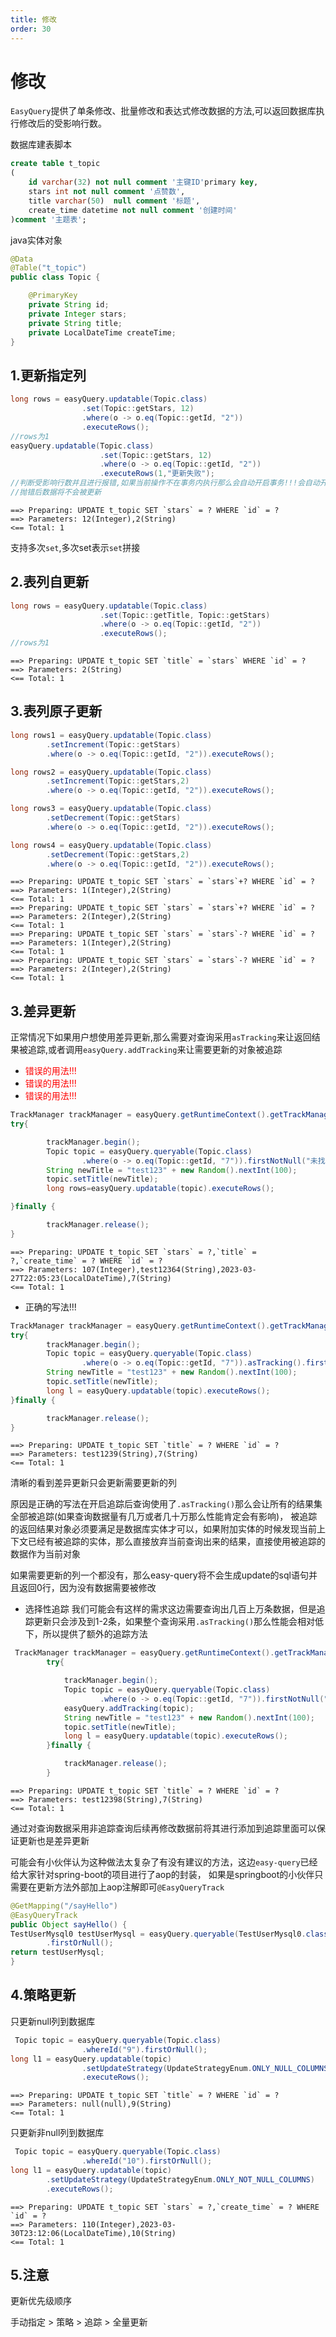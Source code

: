 ```yaml
---
title: 修改
order: 30
---
```


# 修改
`EasyQuery`提供了单条修改、批量修改和表达式修改数据的方法,可以返回数据库执行修改后的受影响行数。

数据库建表脚本
```sql
create table t_topic
(
    id varchar(32) not null comment '主键ID'primary key,
    stars int not null comment '点赞数',
    title varchar(50)  null comment '标题',
    create_time datetime not null comment '创建时间'
)comment '主题表';
```
java实体对象
```java
@Data
@Table("t_topic")
public class Topic {

    @PrimaryKey
    private String id;
    private Integer stars;
    private String title;
    private LocalDateTime createTime;
}

```

## 1.更新指定列
```java
long rows = easyQuery.updatable(Topic.class)
                .set(Topic::getStars, 12)
                .where(o -> o.eq(Topic::getId, "2"))
                .executeRows();
//rows为1
easyQuery.updatable(Topic.class)
                    .set(Topic::getStars, 12)
                    .where(o -> o.eq(Topic::getId, "2"))
                    .executeRows(1,"更新失败");
//判断受影响行数并且进行报错,如果当前操作不在事务内执行那么会自动开启事务!!!会自动开启事务!!!会自动开启事务!!!来实现并发更新控制,异常为:EasyQueryConcurrentException 
//抛错后数据将不会被更新
```
```log
==> Preparing: UPDATE t_topic SET `stars` = ? WHERE `id` = ?
==> Parameters: 12(Integer),2(String)
<== Total: 1
```
支持多次`set`,多次set表示`set`拼接

## 2.表列自更新
```java
long rows = easyQuery.updatable(Topic.class)
                    .set(Topic::getTitle, Topic::getStars)
                    .where(o -> o.eq(Topic::getId, "2"))
                    .executeRows();
//rows为1
```
```log
==> Preparing: UPDATE t_topic SET `title` = `stars` WHERE `id` = ?
==> Parameters: 2(String)
<== Total: 1
```

## 3.表列原子更新
```java
long rows1 = easyQuery.updatable(Topic.class)
        .setIncrement(Topic::getStars)
        .where(o -> o.eq(Topic::getId, "2")).executeRows();

long rows2 = easyQuery.updatable(Topic.class)
        .setIncrement(Topic::getStars,2)
        .where(o -> o.eq(Topic::getId, "2")).executeRows();

long rows3 = easyQuery.updatable(Topic.class)
        .setDecrement(Topic::getStars)
        .where(o -> o.eq(Topic::getId, "2")).executeRows();

long rows4 = easyQuery.updatable(Topic.class)
        .setDecrement(Topic::getStars,2)
        .where(o -> o.eq(Topic::getId, "2")).executeRows();

```
```log
==> Preparing: UPDATE t_topic SET `stars` = `stars`+? WHERE `id` = ?
==> Parameters: 1(Integer),2(String)
<== Total: 1
==> Preparing: UPDATE t_topic SET `stars` = `stars`+? WHERE `id` = ?
==> Parameters: 2(Integer),2(String)
<== Total: 1
==> Preparing: UPDATE t_topic SET `stars` = `stars`-? WHERE `id` = ?
==> Parameters: 1(Integer),2(String)
<== Total: 1
==> Preparing: UPDATE t_topic SET `stars` = `stars`-? WHERE `id` = ?
==> Parameters: 2(Integer),2(String)
<== Total: 1
```


## 3.差异更新
正常情况下如果用户想使用差异更新,那么需要对查询采用`asTracking`来让返回结果被追踪,或者调用`easyQuery.addTracking`来让需要更新的对象被追踪

- <font color='red'>错误的用法!!!</font>
- <font color='red'>错误的用法!!!</font>
- <font color='red'>错误的用法!!!</font>
```java
TrackManager trackManager = easyQuery.getRuntimeContext().getTrackManager();
try{

        trackManager.begin();
        Topic topic = easyQuery.queryable(Topic.class)
                .where(o -> o.eq(Topic::getId, "7")).firstNotNull("未找到对应的数据");
        String newTitle = "test123" + new Random().nextInt(100);
        topic.setTitle(newTitle);
        long rows=easyQuery.updatable(topic).executeRows();

}finally {

        trackManager.release();
}
```
```log
==> Preparing: UPDATE t_topic SET `stars` = ?,`title` = ?,`create_time` = ? WHERE `id` = ?
==> Parameters: 107(Integer),test12364(String),2023-03-27T22:05:23(LocalDateTime),7(String)
<== Total: 1
```

- 正确的写法!!!
```java
TrackManager trackManager = easyQuery.getRuntimeContext().getTrackManager();
try{
        trackManager.begin();
        Topic topic = easyQuery.queryable(Topic.class)
                .where(o -> o.eq(Topic::getId, "7")).asTracking().firstNotNull("未找到对应的数据");
        String newTitle = "test123" + new Random().nextInt(100);
        topic.setTitle(newTitle);
        long l = easyQuery.updatable(topic).executeRows();
}finally {

        trackManager.release();
}
```
```log
==> Preparing: UPDATE t_topic SET `title` = ? WHERE `id` = ?
==> Parameters: test1239(String),7(String)
<== Total: 1
```

清晰的看到差异更新只会更新需要更新的列

原因是正确的写法在开启追踪后查询使用了`.asTracking()`那么会让所有的结果集全部被追踪(如果查询数据量有几万或者几十万那么性能肯定会有影响)，
被追踪的返回结果对象必须要满足是数据库实体才可以，如果附加实体的时候发现当前上下文已经有被追踪的实体，那么直接放弃当前查询出来的结果，直接使用被追踪的数据作为当前对象


如果需要更新的列一个都没有，那么easy-query将不会生成update的sql语句并且返回0行，因为没有数据需要被修改

- 选择性追踪
我们可能会有这样的需求这边需要查询出几百上万条数据，但是追踪更新只会涉及到1-2条，如果整个查询采用`.asTracking()`那么性能会相对低下，所以提供了额外的追踪方法
```java
 TrackManager trackManager = easyQuery.getRuntimeContext().getTrackManager();
        try{

            trackManager.begin();
            Topic topic = easyQuery.queryable(Topic.class)
                    .where(o -> o.eq(Topic::getId, "7")).firstNotNull("未找到对应的数据");
            easyQuery.addTracking(topic);
            String newTitle = "test123" + new Random().nextInt(100);
            topic.setTitle(newTitle);
            long l = easyQuery.updatable(topic).executeRows();
        }finally {

            trackManager.release();
        }
```
```log
==> Preparing: UPDATE t_topic SET `title` = ? WHERE `id` = ?
==> Parameters: test12398(String),7(String)
<== Total: 1
```
通过对查询数据采用非追踪查询后续再修改数据前将其进行添加到追踪里面可以保证更新也是差异更新

可能会有小伙伴认为这种做法太复杂了有没有建议的方法，这边`easy-query`已经给大家针对spring-boot的项目进行了aop的封装，
如果是springboot的小伙伴只需要在更新方法外部加上aop注解即可`@EasyQueryTrack`
```java
@GetMapping("/sayHello")
@EasyQueryTrack
public Object sayHello() {
TestUserMysql0 testUserMysql = easyQuery.queryable(TestUserMysql0.class)
        .firstOrNull();
return testUserMysql;
}
```

## 4.策略更新
只更新null列到数据库
```java
 Topic topic = easyQuery.queryable(Topic.class)
                .whereId("9").firstOrNull();
long l1 = easyQuery.updatable(topic)
                .setUpdateStrategy(UpdateStrategyEnum.ONLY_NULL_COLUMNS)
                .executeRows();
```
```log
==> Preparing: UPDATE t_topic SET `title` = ? WHERE `id` = ?
==> Parameters: null(null),9(String)
<== Total: 1
```

只更新非null列到数据库
```java
 Topic topic = easyQuery.queryable(Topic.class)
                .whereId("10").firstOrNull();
long l1 = easyQuery.updatable(topic)
        .setUpdateStrategy(UpdateStrategyEnum.ONLY_NOT_NULL_COLUMNS)
        .executeRows();
```
```log
==> Preparing: UPDATE t_topic SET `stars` = ?,`create_time` = ? WHERE `id` = ?
==> Parameters: 110(Integer),2023-03-30T23:12:06(LocalDateTime),10(String)
<== Total: 1
```

## 5.注意
更新优先级顺序

手动指定 > 策略 > 追踪 > 全量更新